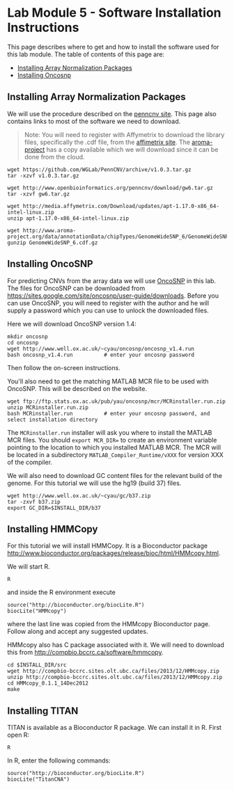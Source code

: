 # Lab Module 5 - Software Installation Instructions

This page describes where to get and how to install the software used for this lab module. The table of contents of this page are:

* [Installing Array Normalization Packages](#installing-array-normalization-packages)
* [Installing Oncosnp](#installing-oncosnp)

## Installing Array Normalization Packages

We will use the procedure described on the [penncnv site](http://www.openbioinformatics.org/penncnv/penncnv_tutorial_affy_gw6.html). This page also contains links to most of the software we need to download.

> Note: You will need to register with Affymetrix to download the library files, specifically the .cdf file, from the [affimetrix site](http://www.affymetrix.com/support/technical/byproduct.affx?product=genomewidesnp_6). The [aroma-project](http://www.aroma-project.org/docs) has a copy available which we will download since it can be done from the cloud.

```{.bash}
wget https://github.com/WGLab/PennCNV/archive/v1.0.3.tar.gz
tar -xzvf v1.0.3.tar.gz

wget http://www.openbioinformatics.org/penncnv/download/gw6.tar.gz
tar -xzvf gw6.tar.gz
    
wget http://media.affymetrix.com/Download/updates/apt-1.17.0-x86_64-intel-linux.zip
unzip apt-1.17.0-x86_64-intel-linux.zip
    
wget http://www.aroma-project.org/data/annotationData/chipTypes/GenomeWideSNP_6/GenomeWideSNP_6.cdf.gz
gunzip GenomeWideSNP_6.cdf.gz
```

## Installing OncoSNP

For predicting CNVs from the array data we will use [OncoSNP](https://sites.google.com/site/oncosnp/) in this lab. The files for OncoSNP can be downloaded from <https://sites.google.com/site/oncosnp/user-guide/downloads>. Before you can use OncoSNP, you will need to register with the author and he will supply a password which you can use to unlock the downloaded files.

Here we will download OncoSNP version 1.4:

```{.bash}
mkdir oncosnp
cd oncosnp
wget http://www.well.ox.ac.uk/~cyau/oncosnp/oncosnp_v1.4.run
bash oncosnp_v1.4.run          # enter your oncosnp password
```

Then follow the on-screen instructions. 

You'll also need to get the matching MATLAB MCR file to be used with OncoSNP. This will be described on the website. 

```{.bash}
wget ftp://ftp.stats.ox.ac.uk/pub/yau/oncosnp/mcr/MCRinstaller.run.zip
unzip MCRinstaller.run.zip
bash MCRinstaller.run          # enter your oncosnp password, and select installation directory
```

The `MCRinstaller.run` installer will ask you where to install the MATLAB MCR files. You should `export MCR_DIR=` to create an environment variable pointing to the location to which you installed MATLAB MCR.  The MCR will be located in a subdirectory `MATLAB_Compiler_Runtime/vXXX` for version XXX of the compiler.

We will also need to download GC content files for the relevant build of the genome. For this tutorial we will use the hg19 (build 37) files.

```{.bash}
wget http://www.well.ox.ac.uk/~cyau/gc/b37.zip
tar -zxvf b37.zip
export GC_DIR=$INSTALL_DIR/b37
```

## Installing HMMCopy

For this tutorial we will install HMMCopy. It is a Bioconductor package http://www.bioconductor.org/packages/release/bioc/html/HMMcopy.html.

We will start R.

```{.bash}
R
```

and inside the R environment execute

```
source("http://bioconductor.org/biocLite.R")
biocLite("HMMcopy")
```

where the last line was copied from the HMMcopy Bioconductor page. Follow along and accept any suggested updates.

HMMcopy also has C package associated with it. We will need to download this from <http://compbio.bccrc.ca/software/hmmcopy>.

```{.bash}
cd $INSTALL_DIR/src
wget http://compbio-bccrc.sites.olt.ubc.ca/files/2013/12/HMMcopy.zip
unzip http://compbio-bccrc.sites.olt.ubc.ca/files/2013/12/HMMcopy.zip
cd HMMcopy_0.1.1_14Dec2012
make
```

## Installing TITAN

TITAN is available as a Bioconductor R package. We can install it in R. First open R:

```
R
```

In R, enter the following commands:

```{.bash}
source("http://bioconductor.org/biocLite.R")
biocLite("TitanCNA")
```
